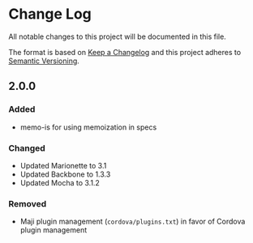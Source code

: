 # Change Log
All notable changes to this project will be documented in this file.

The format is based on [Keep a Changelog](http://keepachangelog.com/) 
and this project adheres to [Semantic Versioning](http://semver.org/).

## 2.0.0
### Added
- memo-is for using memoization in specs

### Changed

- Updated Marionette to 3.1
- Updated Backbone to 1.3.3
- Updated Mocha to 3.1.2

### Removed

- Maji plugin management (`cordova/plugins.txt`) in favor of Cordova plugin management
